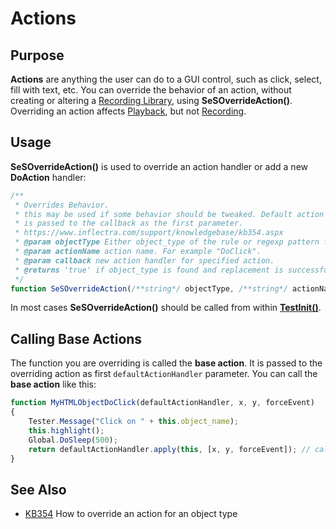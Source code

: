 # Actions

## Purpose

**Actions** are anything the user can do to a GUI control, such as click, select, fill with text, etc. You can override the behavior of an action, without creating or altering a [Recording Library](recording_library.md), using **SeSOverrideAction()**. Overriding an action affects [Playback](playback.md), but not [Recording](recording.md).

## Usage

**SeSOverrideAction()** is used to override an action handler or add a new **DoAction** handler:

```javascript
/**
 * Overrides Behavior.
 * this may be used if some behavior should be tweaked. Default action handler
 * is passed to the callback as the first parameter.
 * https://www.inflectra.com/support/knowledgebase/kb354.aspx
 * @param objectType Either object_type of the rule or regexp pattern for object_type.
 * @param actionName action name. For example "DoClick".
 * @param callback new action handler for specified action.
 * @returns 'true' if object_type is found and replacement is successful, 'false' otherwise.
 */
function SeSOverrideAction(/**string*/ objectType, /**string*/ actionName, callback)
```

In most cases **SeSOverrideAction()** should be called from within [**TestInit()**](understanding_the_script.md).

## Calling Base Actions

The function you are overriding is called the **base action**. It is passed to the overriding action as first `defaultActionHandler` parameter. You can call the **base action** like this:

```javascript
function MyHTMLObjectDoClick(defaultActionHandler, x, y, forceEvent)
{
    Tester.Message("Click on " + this.object_name);
    this.highlight();
    Global.DoSleep(500);
    return defaultActionHandler.apply(this, [x, y, forceEvent]); // calling the base action
}
```

## See Also

- [KB354](https://www.inflectra.com/Support/KnowledgeBase/KB354.aspx) How to override an action for an object type